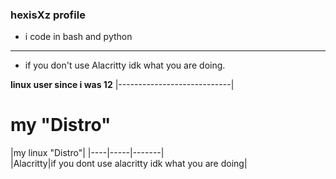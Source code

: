 ### hexisXz profile

- i code in bash and python 
----------------------------
- if you don't use Alacritty idk what you are doing.


**linux user since i was 12**
|----------------------------|                                                 
       
       
# my "Distro"


|my linux "Distro"|
|----|-----|-------|   
|Alacritty|if you dont use alacritty idk what you are doing|
    
